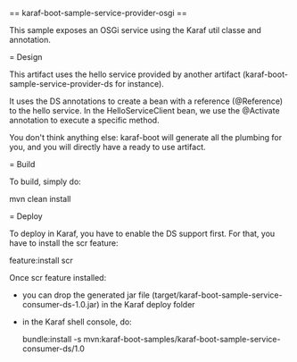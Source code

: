 == karaf-boot-sample-service-provider-osgi ==

This sample exposes an OSGi service using the Karaf util classe and annotation.

= Design

This artifact uses the hello service provided by another artifact (karaf-boot-sample-service-provider-ds for instance).

It uses the DS annotations to create a bean with a reference (@Reference) to the hello service.
In the HelloServiceClient bean, we use the @Activate annotation to execute a specific method.

You don't think anything else: karaf-boot will generate all the plumbing for you, and you will directly have a ready
to use artifact.

= Build

To build, simply do:

  mvn clean install

= Deploy

To deploy in Karaf, you have to enable the DS support first. For that, you have to install the scr feature:

  feature:install scr

Once scr feature installed:

* you can drop the generated jar file (target/karaf-boot-sample-service-consumer-ds-1.0.jar) in the
Karaf deploy folder
* in the Karaf shell console, do:

  bundle:install -s mvn:karaf-boot-samples/karaf-boot-sample-service-consumer-ds/1.0